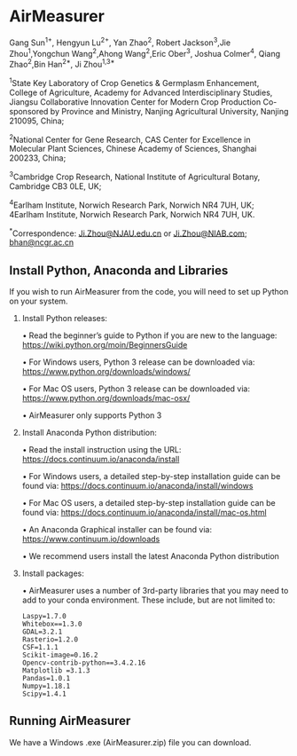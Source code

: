 # AirMeasurer

Gang Sun<sup>1+</sup>, Hengyun Lu<sup>2+</sup>, Yan Zhao<sup>2</sup>, Robert Jackson<sup>3</sup>,Jie Zhou<sup>1</sup>,Yongchun Wang<sup>2</sup>,Ahong Wang<sup>2</sup>,Eric Ober<sup>3</sup>, Joshua Colmer<sup>4</sup>, Qiang Zhao<sup>2</sup>,Bin Han<sup>2*</sup>, Ji Zhou<sup>1,3*</sup>

<sup>1</sup>State Key Laboratory of Crop Genetics & Germplasm Enhancement, College of Agriculture, Academy for Advanced Interdisciplinary Studies, Jiangsu Collaborative Innovation Center for Modern Crop Production Co-sponsored by Province and Ministry, Nanjing Agricultural University, Nanjing 210095, China;

<sup>2</sup>National Center for Gene Research, CAS Center for Excellence in Molecular Plant Sciences, Chinese Academy of Sciences, Shanghai 200233, China;

<sup>3</sup>Cambridge Crop Research, National Institute of Agricultural Botany, Cambridge CB3 0LE, UK;

<sup>4</sup>Earlham Institute, Norwich Research Park, Norwich NR4 7UH, UK; 4Earlham Institute, Norwich Research Park, Norwich NR4 7UH, UK.

<sup>*</sup>Correspondence: Ji.Zhou@NJAU.edu.cn or Ji.Zhou@NIAB.com; bhan@ncgr.ac.cn

## Install Python, Anaconda and Libraries
If you wish to run AirMeasurer from the code, you will need to set up Python on your system. 

1. Install Python releases:
   
   •	Read the beginner’s guide to Python if you are new to the language: 
   https://wiki.python.org/moin/BeginnersGuide
   
   •	For Windows users, Python 3 release can be downloaded via: 
   https://www.python.org/downloads/windows/
   
   •	For Mac OS users, Python 3 release can be downloaded via: 
   https://www.python.org/downloads/mac-osx/
   
   •	AirMeasurer only supports Python 3

2. Install Anaconda Python distribution:
   
   •	Read the install instruction using the URL: https://docs.continuum.io/anaconda/install
   
   •	For Windows users, a detailed step-by-step installation guide can be found via: 
   https://docs.continuum.io/anaconda/install/windows 
   
   •	For Mac OS users, a detailed step-by-step installation guide can be found via:
   https://docs.continuum.io/anaconda/install/mac-os.html
   
   •	An Anaconda Graphical installer can be found via: 
   https://www.continuum.io/downloads

   •	We recommend users install the latest Anaconda Python distribution

3. Install packages:

   • AirMeasurer uses a number of 3rd-party libraries that you may need to add to your conda environment.
   These include, but are not limited to:
   
       Laspy=1.7.0
       Whitebox==1.3.0
       GDAL=3.2.1
       Rasterio=1.2.0
       CSF=1.1.1
       Scikit-image=0.16.2
       Opencv-contrib-python==3.4.2.16
       Matplotlib =3.1.3
       Pandas=1.0.1
       Numpy=1.18.1
       Scipy=1.4.1
   
## Running AirMeasurer

We have a Windows .exe (AirMeasurer.zip)  file you can download.
